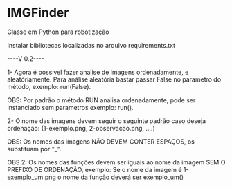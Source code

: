 # IMGFinder
Classe em Python para robotização 

Instalar bibliotecas localizadas no arquivo requirements.txt

----V 0.2----

1- Agora é possivel fazer analise de imagens ordenadamente, e aleatóriamente. Para análise aleatória bastar passar False no parametro do método, exemplo: run(False).

OBS: Por padrão o método RUN analisa ordenadamente, pode ser instanciado sem parametros exemplo: run().

2-  O nome das imagens devem seguir o seguinte padrão caso deseja ordenação: (1-exemplo.png, 2-observacao.png, ....)

OBS: Os nomes das imagens NÃO DEVEM CONTER ESPAÇOS,  os substituam por "_".

OBS 2: Os nomes das funções devem ser iguais ao nome da imagem SEM O PREFIXO DE ORDENAÇÃO, exemplo: Se o nome da imagem é 1-exemplo_um.png
o nome da função deverá ser exemplo_um()

